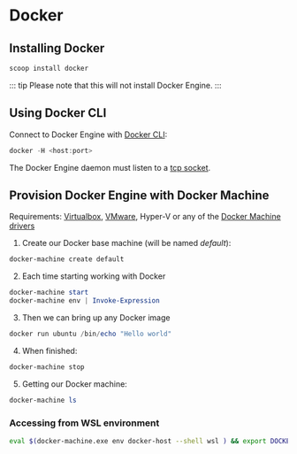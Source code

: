 # Docker

## Installing Docker

```powershell
scoop install docker
```

::: tip
Please note that this will not install Docker Engine.
:::

## Using Docker CLI

Connect to Docker Engine with [Docker CLI](https://docs.docker.com/engine/reference/commandline/cli/):

```powershell
docker -H <host:port>
```

The Docker Engine daemon must listen to a [tcp socket](https://docs.docker.com/engine/reference/commandline/dockerd/#daemon-socket-option).

## Provision Docker Engine with Docker Machine

Requirements: [Virtualbox](https://www.virtualbox.org/), [VMware](https://www.vmware.com/), Hyper-V or any of the [Docker Machine](https://docs.docker.com/machine/overview/) [drivers](https://docs.docker.com/machine/drivers/)

1. Create our Docker base machine (will be named _default_):

```powershell
docker-machine create default
```

2. Each time starting working with Docker

```powershell
docker-machine start
docker-machine env | Invoke-Expression
```

3. Then we can bring up any Docker image

```powershell
docker run ubuntu /bin/echo "Hello world"
```

4. When finished:

```powershell
docker-machine stop
```

5. Getting our Docker machine:

```powershell
docker-machine ls
```

### Accessing from WSL environment

```sh
eval $(docker-machine.exe env docker-host --shell wsl ) && export DOCKER_CERT_PATH=$(wslpath $DOCKER_CERT_PATH)
```
